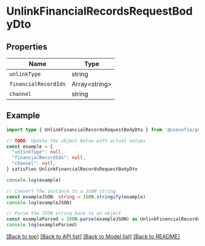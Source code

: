 
# UnlinkFinancialRecordsRequestBodyDto


## Properties

Name | Type
------------ | -------------
`unlinkType` | string
`financialRecordIds` | Array&lt;string&gt;
`channel` | string

## Example

```typescript
import type { UnlinkFinancialRecordsRequestBodyDto } from '@usesofia/pegasus-core-api-sdk'

// TODO: Update the object below with actual values
const example = {
  "unlinkType": null,
  "financialRecordIds": null,
  "channel": null,
} satisfies UnlinkFinancialRecordsRequestBodyDto

console.log(example)

// Convert the instance to a JSON string
const exampleJSON: string = JSON.stringify(example)
console.log(exampleJSON)

// Parse the JSON string back to an object
const exampleParsed = JSON.parse(exampleJSON) as UnlinkFinancialRecordsRequestBodyDto
console.log(exampleParsed)
```

[[Back to top]](#) [[Back to API list]](../README.md#api-endpoints) [[Back to Model list]](../README.md#models) [[Back to README]](../README.md)



